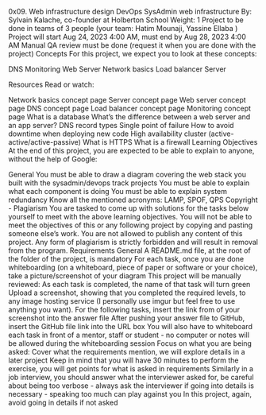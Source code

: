 0x09. Web infrastructure design DevOps SysAdmin web infrastructure By: Sylvain Kalache, co-founder at Holberton School Weight: 1 Project to be done in teams of 3 people (your team: Hatim Mounaji, Yassine Ellaba ) Project will start Aug 24, 2023 4:00 AM, must end by Aug 28, 2023 4:00 AM Manual QA review must be done (request it when you are done with the project) Concepts For this project, we expect you to look at these concepts:

DNS Monitoring Web Server Network basics Load balancer Server

Resources Read or watch:

Network basics concept page Server concept page Web server concept page DNS concept page Load balancer concept page Monitoring concept page What is a database What’s the difference between a web server and an app server? DNS record types Single point of failure How to avoid downtime when deploying new code High availability cluster (active-active/active-passive) What is HTTPS What is a firewall Learning Objectives At the end of this project, you are expected to be able to explain to anyone, without the help of Google:

General You must be able to draw a diagram covering the web stack you built with the sysadmin/devops track projects You must be able to explain what each component is doing You must be able to explain system redundancy Know all the mentioned acronyms: LAMP, SPOF, QPS Copyright - Plagiarism You are tasked to come up with solutions for the tasks below yourself to meet with the above learning objectives. You will not be able to meet the objectives of this or any following project by copying and pasting someone else’s work. You are not allowed to publish any content of this project. Any form of plagiarism is strictly forbidden and will result in removal from the program. Requirements General A README.md file, at the root of the folder of the project, is mandatory For each task, once you are done whiteboarding (on a whiteboard, piece of paper or software or your choice), take a picture/screenshot of your diagram This project will be manually reviewed: As each task is completed, the name of that task will turn green Upload a screenshot, showing that you completed the required levels, to any image hosting service (I personally use imgur but feel free to use anything you want). For the following tasks, insert the link from of your screenshot into the answer file After pushing your answer file to GitHub, insert the GitHub file link into the URL box You will also have to whiteboard each task in front of a mentor, staff or student - no computer or notes will be allowed during the whiteboarding session Focus on what you are being asked: Cover what the requirements mention, we will explore details in a later project Keep in mind that you will have 30 minutes to perform the exercise, you will get points for what is asked in requirements Similarly in a job interview, you should answer what the interviewer asked for, be careful about being too verbose - always ask the interviewer if going into details is necessary - speaking too much can play against you In this project, again, avoid going in details if not asked
